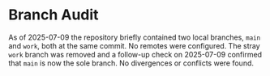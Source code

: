 # Branch Audit

As of 2025-07-09 the repository briefly contained two local branches, `main` and `work`, both at the same commit. No remotes were configured.
The stray `work` branch was removed and a follow-up check on 2025-07-09 confirmed that `main` is now the sole branch. No divergences or conflicts were found.

